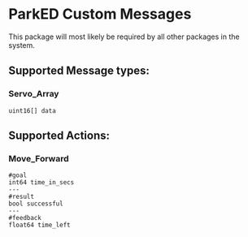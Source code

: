 # ParkED Custom Messages

This package will most likely be required by all other packages in the system.

## Supported Message types:

### Servo_Array
    uint16[] data

## Supported Actions:

### Move_Forward
    #goal         
    int64 time_in_secs
    ---
    #result
    bool successful
    ---
    #feedback
    float64 time_left